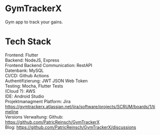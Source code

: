 # GymTrackerX
Gym app to track your gains.

# Tech Stack
Frontend: Flutter <br>
Backend: NodeJS, Express <br>
Frontend Backend Communication: RestAPI <br>
Datenbank: MySQL <br>
CI/CD: Github Actions <br>
Authentifizierung: JWT JSON Web Token <br>
Testing: Mocha, Flutter Tests <br>
(Cloud ?): AWS <br>
IDE: Android Studio <br>
Projektmanagment Platform: Jira https://gymtrackerx.atlassian.net/jira/software/projects/SCRUM/boards/1/timeline <br>
Versions Verwaltung: Github: https://github.com/PatricReinsch/GymTrackerX <br>
Blog: https://github.com/PatricReinsch/GymTrackerX/discussions <br>
